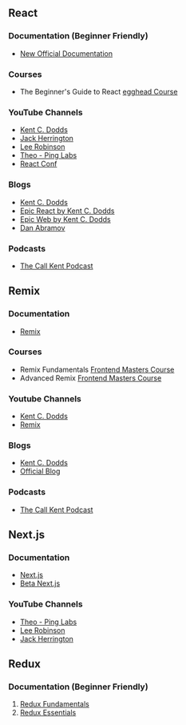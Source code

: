 ## React

### Documentation (Beginner Friendly)

- [New Official Documentation](https://react.dev/learn)

### Courses

- The Beginner's Guide to React
[egghead Course](https://egghead.io/courses/the-beginner-s-guide-to-react)

### YouTube Channels

- [Kent C. Dodds](https://www.youtube.com/c/KentCDodds-vids)
- [Jack Herrington](https://www.youtube.com/c/JackHerrington)
- [Lee Robinson](https://www.youtube.com/@leerob)
- [Theo - Ping Labs](https://www.youtube.com/c/TheoBrowne1017)
- [React Conf](https://www.youtube.com/@ReactConf-gu9cu)

### Blogs

- [Kent C. Dodds](https://kentcdodds.com/blog)
- [Epic React by Kent C. Dodds](https://epicreact.dev/articles)
- [Epic Web by Kent C. Dodds](https://www.epicweb.dev/articles)
- [Dan Abramov](https://overreacted.io)

### Podcasts

- [The Call Kent Podcast](https://podcasts.apple.com/ru/podcast/the-call-kent-podcast/id1584425659)

## Remix

### Documentation

- [Remix](https://remix.run/docs/en/main)

### Courses

- Remix Fundamentals
[Frontend Masters Course](https://frontendmasters.com/courses/remix/)
- Advanced Remix
[Frontend Masters Course](https://frontendmasters.com/courses/advanced-remix/)

### Youtube Channels

- [Kent C. Dodds](https://www.youtube.com/c/KentCDodds-vids)
- [Remix](https://www.youtube.com/c/Remix-Run)

### Blogs

- [Kent C. Dodds](https://kentcdodds.com/blog)
- [Official Blog](https://remix.run/blog)

### Podcasts

- [The Call Kent Podcast](https://podcasts.apple.com/ru/podcast/the-call-kent-podcast/id1584425659)

## Next.js

### Documentation

- [Next.js](https://nextjs.org/docs/getting-started)
- [Beta Next.js](https://beta.nextjs.org/docs)

### YouTube Channels

- [Theo - Ping Labs](https://www.youtube.com/c/TheoBrowne1017)
- [Lee Robinson](https://www.youtube.com/@leerob)
- [Jack Herrington](https://www.youtube.com/c/JackHerrington)

## Redux

### Documentation (Beginner Friendly)

1. [Redux Fundamentals](https://redux.js.org/tutorials/fundamentals/part-1-overview)
2. [Redux Essentials](https://redux.js.org/tutorials/essentials/part-1-overview-concepts)
